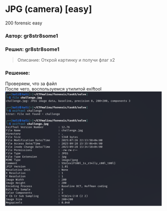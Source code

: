 # JPG (camera) [easy]
200
forensic easy

### Автор: gr8str8some1
### Решил: gr8str8some1

> Описание: Открой картинку и получи флаг x2

### Решение:
Проверяем, что за файл<br>
После чего, воспользуемся утилитой exiftool<br>
![img.png](images/img.png)